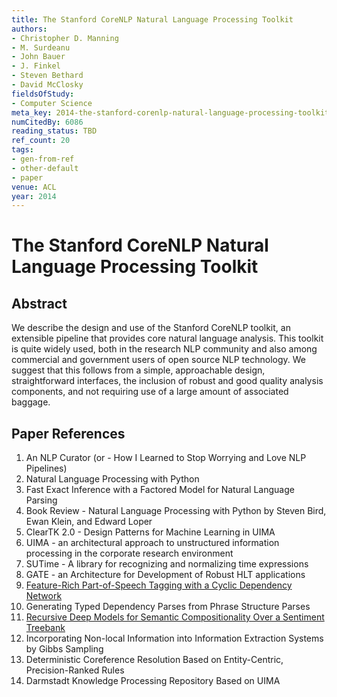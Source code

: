 ```yaml
---
title: The Stanford CoreNLP Natural Language Processing Toolkit
authors:
- Christopher D. Manning
- M. Surdeanu
- John Bauer
- J. Finkel
- Steven Bethard
- David McClosky
fieldsOfStudy:
- Computer Science
meta_key: 2014-the-stanford-corenlp-natural-language-processing-toolkit
numCitedBy: 6086
reading_status: TBD
ref_count: 20
tags:
- gen-from-ref
- other-default
- paper
venue: ACL
year: 2014
---
```


# The Stanford CoreNLP Natural Language Processing Toolkit

## Abstract

We describe the design and use of the Stanford CoreNLP toolkit, an extensible pipeline that provides core natural language analysis. This toolkit is quite widely used, both in the research NLP community and also among commercial and government users of open source NLP technology. We suggest that this follows from a simple, approachable design, straightforward interfaces, the inclusion of robust and good quality analysis components, and not requiring use of a large amount of associated baggage.

## Paper References

1. An NLP Curator (or - How I Learned to Stop Worrying and Love NLP Pipelines)
2. Natural Language Processing with Python
3. Fast Exact Inference with a Factored Model for Natural Language Parsing
4. Book Review - Natural Language Processing with Python by Steven Bird, Ewan Klein, and Edward Loper
5. ClearTK 2.0 - Design Patterns for Machine Learning in UIMA
6. UIMA - an architectural approach to unstructured information processing in the corporate research environment
7. SUTime - A library for recognizing and normalizing time expressions
8. GATE - an Architecture for Development of Robust HLT applications
9. [Feature-Rich Part-of-Speech Tagging with a Cyclic Dependency Network](2003-feature-rich-part-of-speech-tagging-with-a-cyclic-dependency-network)
10. Generating Typed Dependency Parses from Phrase Structure Parses
11. [Recursive Deep Models for Semantic Compositionality Over a Sentiment Treebank](2013-recursive-deep-models-for-semantic-compositionality-over-a-sentiment-treebank)
12. Incorporating Non-local Information into Information Extraction Systems by Gibbs Sampling
13. Deterministic Coreference Resolution Based on Entity-Centric, Precision-Ranked Rules
14. Darmstadt Knowledge Processing Repository Based on UIMA
